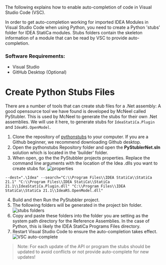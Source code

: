 The following explains how to enable auto-completion of code in Visual Studio Code (VSC). 

In order to get auto-completion working for imported IDEA Modules in Visual Studio Code when using Python, you need to create a Python 'stubs' folder for IDEA StatiCa modules. Stubs folders contain the skeleton information of a module that can be read by VSC to provide auto-completion. 

### Software Requirements:
* Visual Studio
* GitHub Desktop (Optional)

# Create Python Stubs Files

There are a number of tools that can create stub files for a .Net assembly: A good opensource tool we have found is developed by McNeel called PyStubler. This is used by McNeel to generate the stubs for their own .Net assemblies. We will use it here, to generate stubs for `IdeaStatiCa.Plugin` and `IdeaRS.OpenModel`.

1. Clone the repository of [pythonstubs](https://github.com/mcneel/pythonstubs) to your computer. If you are a Github beginner, we recommend downloading Github desktop.
2. Open the pythonstubs Repository folder and open the **PyStublerNet.sln** solution which is located in the 'builder' folder.   
3. When open, go the the PyStubbler projects properties. Replace the command line arguments with the location of the Idea .dlls you want to create stubs for. 
![properties](https://github.com/idea-statica/ideastatica-public/blob/main/docs/Images/wiki/pythonstubs_setlinks.png) 
```
--dest=".\Idea" --search="C:\\Program Files\\IDEA StatiCa\\StatiCa 21.1" "C:\\Program Files\\IDEA StatiCa\\StatiCa 21.1\\IdeaStatiCa.Plugin.dll" "C:\\Program Files\\IDEA StatiCa\\StatiCa 21.1\\IdeaRS.OpenModel.dll"
```
4. Build and then Run the PyStubbler project.
5. The following folders will be generated in the project bin folder. 
![stubs folders](https://github.com/idea-statica/ideastatica-public/blob/main/docs/Images/wiki/folders.png) 
6. Copy and paste these folders into the folder you are setting as the system path directory for the Reference Assemblies. In the case of Python, this is likely the IDEA StatiCa Programs Files directory. 
7. Restart Visual Studio Code to ensure the auto-completion takes effect. 
![VSC auto-complete](https://github.com/idea-statica/ideastatica-public/blob/main/docs/Images/wiki/VSCautocomplete.png) 


> Note: For each update of the API or program the stubs should be updated to avoid conflicts or not provide auto-complete for new updates!
 


